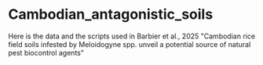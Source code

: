 # Cambodian_antagonistic_soils
Here is the data and the scripts used in Barbier et al., 2025 "Cambodian rice field soils infested by Meloidogyne spp. unveil a potential source of natural pest biocontrol agents"
